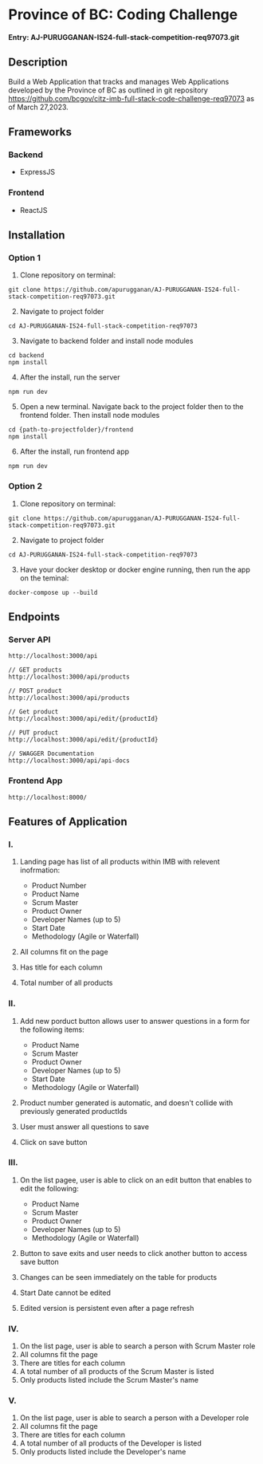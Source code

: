 
# Province of BC: Coding Challenge
#### Entry: AJ-PURUGGANAN-IS24-full-stack-competition-req97073.git

## Description
Build a Web Application that tracks and manages Web Applications developed by the Province of BC as outlined in git repository https://github.com/bcgov/citz-imb-full-stack-code-challenge-req97073 as of March 27,2023.

## Frameworks
### Backend
- ExpressJS

### Frontend
- ReactJS

## Installation

### Option 1
1. Clone repository on terminal:
```
git clone https://github.com/apurugganan/AJ-PURUGGANAN-IS24-full-stack-competition-req97073.git
```

2. Navigate to project folder
```
cd AJ-PURUGGANAN-IS24-full-stack-competition-req97073 
```

3. Navigate to backend folder and install node modules
```
cd backend
npm install
```

4. After the install, run the server
```
npm run dev
```

5. Open a new terminal. Navigate back to the project folder then to the frontend folder. Then install node modules
```
cd {path-to-projectfolder}/frontend
npm install
```

6. After the install, run frontend app
```
npm run dev
```

### Option 2
1. Clone repository on terminal:
```
git clone https://github.com/apurugganan/AJ-PURUGGANAN-IS24-full-stack-competition-req97073.git
```

2. Navigate to project folder
```
cd AJ-PURUGGANAN-IS24-full-stack-competition-req97073 
```
3. Have your docker desktop or docker engine running, then run the app on the teminal:
```
docker-compose up --build
```
## Endpoints
### Server API
```
http://localhost:3000/api

// GET products
http://localhost:3000/api/products

// POST product
http://localhost:3000/api/products

// Get product
http://localhost:3000/api/edit/{productId}

// PUT product
http://localhost:3000/api/edit/{productId}

// SWAGGER Documentation
http://localhost:3000/api/api-docs
```
### Frontend App
```
http://localhost:8000/
```

## Features of Application
### I. 
1. Landing page has list of all products within IMB with relevent inofrmation:
    - Product Number
    - Product Name
    - Scrum Master
    - Product Owner
    - Developer Names (up to 5)
    - Start Date
    - Methodology (Agile or Waterfall)

2. All columns fit on the page
3. Has title for each column
4. Total number of all products

### II.
1. Add new porduct button allows user to answer questions in a form for the following items:
    - Product Name
    - Scrum Master
    - Product Owner
    - Developer Names (up to 5)
    - Start Date
    - Methodology (Agile or Waterfall)
    
2. Product number generated is automatic, and doesn't collide with previously generated productIds
3. User must answer all questions to save
4. Click on save button

### III. 
1. On the list pagee, user is able to click on an edit button that enables to edit the following:
    - Product Name
    - Scrum Master
    - Product Owner
    - Developer Names (up to 5)
    - Methodology (Agile or Waterfall)

2. Button to save exits and user needs to click another button to access save button 
3. Changes can be seen immediately on the table for products
4. Start Date cannot be edited
5. Edited version is persistent even after a page refresh

### IV.
1. On the list page, user is able to search a person with Scrum Master role
2. All columns fit the page
3. There are titles for each column
4. A total number of all products of the Scrum Master is listed
5. Only products listed include the Scrum Master's name 

### V.
1. On the list page, user is able to search a person with a Developer role
2. All columns fit the page
3. There are titles for each column
4. A total number of all products of the Developer is listed
5. Only products listed include the Developer's name 

